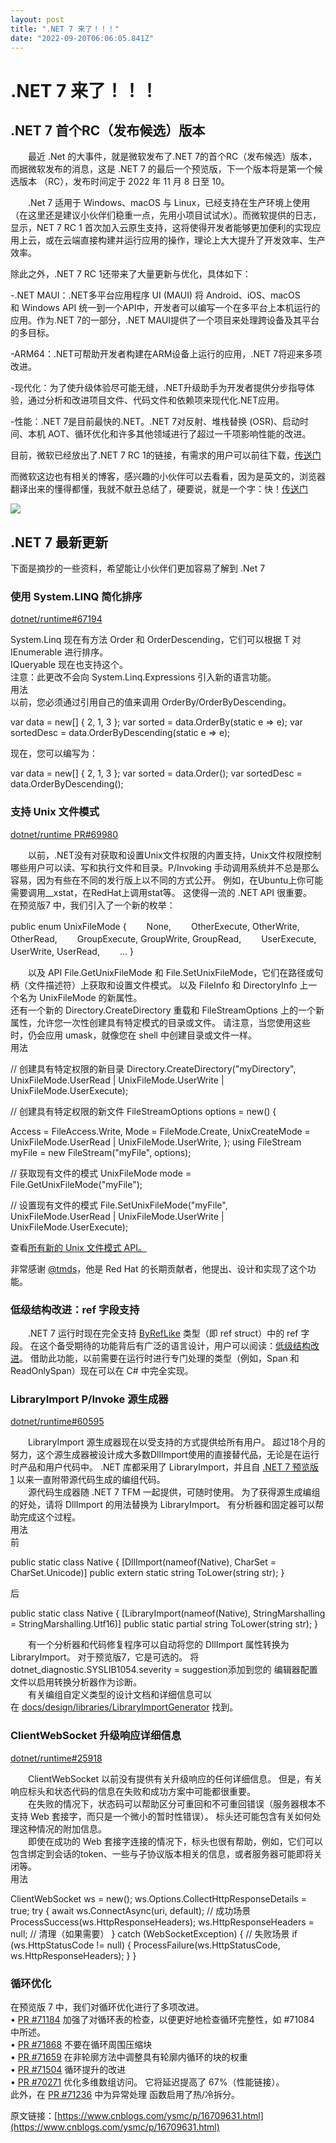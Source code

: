 ```yaml
---
layout: post
title: ".NET 7 来了！！！"
date: "2022-09-20T06:06:05.841Z"
---
```

.NET 7 来了！！！
============

.NET 7 首个RC（发布候选）版本
-------------------

　　最近 .Net 的大事件，就是微软发布了.NET 7的首个RC（发布候选）版本，而据微软发布的消息，这是 .NET 7 的最后一个预览版，下一个版本将是第一个候选版本 （RC），发布时间定于 2022 年 11 月 8 日至 10。

　　.Net 7 适用于 Windows、macOS 与 Linux，已经支持在生产环境上使用（在这里还是建议小伙伴们稳重一点，先用小项目试试水）。而微软提供的日志，显示，NET 7 RC 1 首次加入云原生支持，这将使得开发者能够更加便利的实现应用上云，或在云端直接构建并运行应用的操作，理论上大大提升了开发效率、生产效率。

除此之外，.NET 7 RC 1还带来了大量更新与优化，具体如下：

\-.NET MAUI：.NET多平台应用程序 UI (MAUI) 将 Android、iOS、macOS 和 Windows API 统一到一个API中，开发者可以编写一个在多平台上本机运行的应用。作为.NET 7的一部分，.NET MAUI提供了一个项目来处理跨设备及其平台的多目标。

\-ARM64：.NET可帮助开发者构建在ARM设备上运行的应用，.NET 7将迎来多项改进。

\-现代化：为了使升级体验尽可能无缝，.NET升级助手为开发者提供分步指导体验，通过分析和改进项目文件、代码文件和依赖项来现代化.NET应用。

\-性能：.NET 7是目前最快的.NET。.NET 7对反射、堆栈替换 (OSR)、启动时间、本机 AOT、循环优化和许多其他领域进行了超过一千项影响性能的改进。

目前，微软已经放出了.NET 7 RC 1的链接，有需求的用户可以前往下载，[传送门](https://dotnet.microsoft.com/zh-cn/download/dotnet/7.0)

而微软这边也有相关的博客，感兴趣的小伙伴可以去看看，因为是英文的，浏览器翻译出来的懂得都懂，我就不献丑总结了，硬要说，就是一个字：快！[传送门](https://devblogs.microsoft.com/dotnet/performance_improvements_in_net_7/)

![](https://img2022.cnblogs.com/blog/1897432/202209/1897432-20220919234338048-1110037026.png)

.NET 7 最新更新
-----------

下面是摘抄的一些资料，希望能让小伙伴们更加容易了解到 .Net 7

### 使用 System.LINQ 简化排序

[dotnet/runtime#67194](https://github.com/dotnet/runtime/issues/25918)

System.Linq 现在有方法 Order 和 OrderDescending，它们可以根据 T 对 IEnumerable 进行排序。  
IQueryable 现在也支持这个。  
注意：此更改不会向 System.Linq.Expressions 引入新的语言功能。  
用法  
以前，您必须通过引用自己的值来调用 OrderBy/OrderByDescending。

var data = new\[\] { 2, 1, 3 };
var sorted = data.OrderBy(static e => e);
var sortedDesc = data.OrderByDescending(static e => e);

现在，您可以编写为：

var data = new\[\] { 2, 1, 3 };
var sorted = data.Order();
var sortedDesc = data.OrderByDescending();

### 支持 Unix 文件模式

[dotnet/runtime PR#69980](https://github.com/dotnet/runtime/pull/69980)

　　以前，.NET没有对获取和设置Unix文件权限的内置支持，Unix文件权限控制哪些用户可以读、写和执行文件和目录。P/Invoking 手动调用系统并不总是那么容易，因为有些在不同的发行版上以不同的方式公开。 例如，在Ubuntu上你可能需要调用\_\_xstat，在RedHat上调用stat等。 这使得一流的 .NET API 很重要。  
在预览版7 中，我们引入了一个新的枚举：

public enum UnixFileMode
{
　　None,
　　OtherExecute, OtherWrite, OtherRead,
　　GroupExecute, GroupWrite, GroupRead,
　　UserExecute, UserWrite, UserRead,
 　　...
}

　　以及 API File.GetUnixFileMode 和 File.SetUnixFileMode，它们在路径或句柄（文件描述符）上获取和设置文件模式。 以及 FileInfo 和 DirectoryInfo 上一个名为 UnixFileMode 的新属性。  
还有一个新的 Directory.CreateDirectory 重载和 FileStreamOptions 上的一个新属性，允许您一次性创建具有特定模式的目录或文件。 请注意，当您使用这些时，仍会应用 umask，就像您在 shell 中创建目录或文件一样。  
用法

// 创建具有特定权限的新目录
Directory.CreateDirectory("myDirectory", UnixFileMode.UserRead | UnixFileMode.UserWrite | UnixFileMode.UserExecute);

// 创建具有特定权限的新文件
FileStreamOptions options = new()
{

Access \= FileAccess.Write,
Mode \= FileMode.Create,
UnixCreateMode \=  UnixFileMode.UserRead | UnixFileMode.UserWrite,
};
using FileStream myFile = new FileStream("myFile", options);

// 获取现有文件的模式
UnixFileMode mode = File.GetUnixFileMode("myFile");

// 设置现有文件的模式
File.SetUnixFileMode("myFile", UnixFileMode.UserRead | UnixFileMode.UserWrite | UnixFileMode.UserExecute);

查看[所有新的 Unix 文件模式 API。](https://github.com/dotnet/runtime/pull/69980/files#diff-cec8e6f471b4193246bdc0107b0dd7cbe131fb7fd189b288b37269c333d1171d)

非常感谢 [@tmds](https://link.segmentfault.com/?enc=GUXYJgmxGHZPQwKlpvdRcQ%3D%3D.YM8p3krTC7a4Rm%2BA0PybWhoWaU9NzdjWOBoIjF6Iq%2Bc%3D)，他是 Red Hat 的长期贡献者，他提出、设计和实现了这个功能。

### 低级结构改进：ref 字段支持

　　.NET 7 运行时现在完全支持 [ByRefLike](https://learn.microsoft.com/zh-cn/dotnet/api/system.type.isbyreflike?view=net-6.0) 类型（即 ref struct）中的 ref 字段。 在这个备受期待的功能背后有广泛的语言设计，用户可以阅读：[低级结构改进](https://github.com/dotnet/csharplang/blob/main/proposals/low-level-struct-improvements.md)。 借助此功能，以前需要在运行时进行专门处理的类型（例如，Span<T> 和 ReadOnlySpan<T>）现在可以在 C# 中完全实现。

### LibraryImport P/Invoke 源生成器

[dotnet/runtime#60595](https://github.com/dotnet/runtime/issues/60595)

　　LibraryImport 源生成器现在以受支持的方式提供给所有用户。 超过18个月的努力，这个源生成器被设计成大多数DllImport使用的直接替代品，无论是在运行时产品和用户代码中。 .NET 库都采用了 LibraryImport，并且自 [.NET 7 预览版 1](https://github.com/dotnet/core/issues/7106#issuecomment-1021816362) 以来一直附带源代码生成的编组代码。  
　　源代码生成器随 .NET 7 TFM 一起提供，可随时使用。 为了获得源生成编组的好处，请将 DllImport 的用法替换为 LibraryImport。 有分析器和固定器可以帮助完成这个过程。  
用法  
前

public static class Native
{
    \[DllImport(nameof(Native), CharSet \= CharSet.Unicode)\]
    public extern static string ToLower(string str);
}

后

public static class Native
{
    \[LibraryImport(nameof(Native), StringMarshalling \= StringMarshalling.Utf16)\]
    public static partial string ToLower(string str);
}

　　有一个分析器和代码修复程序可以自动将您的 DllImport 属性转换为 LibraryImport。 对于预览版7，它是可选的。 将 dotnet\_diagnostic.SYSLIB1054.severity = suggestion添加到您的 编辑器配置 文件以启用转换分析器作为诊断。  
　　有关编组自定义类型的设计文档和详细信息可以在 [docs/design/libraries/LibraryImportGenerator](https://github.com/dotnet/runtime/tree/main/docs/design/libraries/LibraryImportGenerator) 找到。

### ClientWebSocket 升级响应详细信息

[dotnet/runtime#25918](https://github.com/dotnet/runtime/issues/25918)

　　ClientWebSocket 以前没有提供有关升级响应的任何详细信息。 但是，有关响应标头和状态代码的信息在失败和成功方案中可能都很重要。  
　　在失败的情况下，状态码可以帮助区分可重回和不可重回错误（服务器根本不支持 Web 套接字，而只是一个微小的暂时性错误）。 标头还可能包含有关如何处理这种情况的附加信息。  
　　即使在成功的 Web 套接字连接的情况下，标头也很有帮助，例如，它们可以包含绑定到会话的token、一些与子协议版本相关的信息，或者服务器可能即将关闭等。  
用法

ClientWebSocket ws = new();
ws.Options.CollectHttpResponseDetails \= true;
try
{
    await ws.ConnectAsync(uri, default);
    // 成功场景
    ProcessSuccess(ws.HttpResponseHeaders);
    ws.HttpResponseHeaders \= null; // 清理（如果需要）
}
catch (WebSocketException)
{
    // 失败场景
    if (ws.HttpStatusCode != null)
    {
        ProcessFailure(ws.HttpStatusCode, ws.HttpResponseHeaders);
    }
}

### 循环优化

在预览版 7 中，我们对循环优化进行了多项改进。  
• [PR #71184](https://github.com/dotnet/runtime/pull/71184) 加强了对循环表的检查，以便更好地检查循环完整性，如 #71084 中所述。  
• [PR #71868](https://github.com/dotnet/runtime/pull/71868) 不要在循环周围压缩块  
• [PR #71659](https://github.com/dotnet/runtime/pull/71659) 在非轮廓方法中调整具有轮廓内循环的块的权重  
• [PR #71504](https://github.com/dotnet/runtime/pull/71504) 循环提升的改进  
• [PR #70271](https://github.com/dotnet/runtime/pull/70271) 优化多维数组访问。 它将延迟提高了 67%（性能链接）。  
此外，在 [PR #71236](https://github.com/dotnet/runtime/pull/71236) 中为异常处理 函数启用了热/冷拆分。

原文链接：[https://www.cnblogs.com/ysmc/p/16709631.html](https://www.cnblogs.com/ysmc/p/16709631.html)
